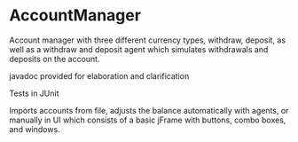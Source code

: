 # AccountManager
Account manager with three different currency types, withdraw, deposit, as well as a withdraw and deposit agent which simulates withdrawals and deposits on the account.

javadoc provided for elaboration and clarification 

Tests in JUnit 

Imports accounts from file, adjusts the balance automatically with agents, or manually in UI which consists of a basic jFrame with buttons, combo boxes, and windows. 
